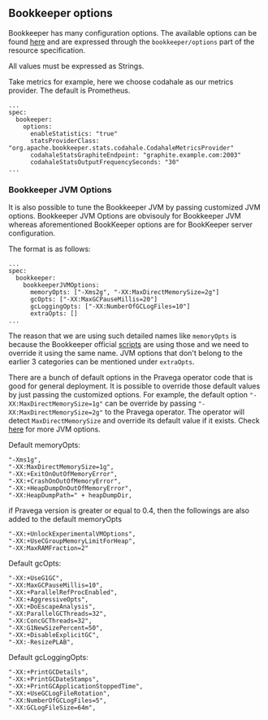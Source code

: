 ## Bookkeeper options

Bookkeeper has many configuration options. The available options can be found [here](https://bookkeeper.apache.org/docs/4.7.0/reference/config/) and are expressed through the `bookkeeper/options` part of the resource specification.

All values must be expressed as Strings.

Take metrics for example, here we choose codahale as our metrics provider. The default is Prometheus.

```
...
spec:
  bookeeper:
    options:
      enableStatistics: "true"
      statsProviderClass: "org.apache.bookkeeper.stats.codahale.CodahaleMetricsProvider"
      codahaleStatsGraphiteEndpoint: "graphite.example.com:2003"
      codahaleStatsOutputFrequencySeconds: "30"
...
```
### Bookkeeper JVM Options

It is also possible to tune the Bookkeeper JVM by passing customized JVM options. Bookkeeper JVM Options
are obvisouly for Bookkeeper JVM whereas aforementioned BookKeeper options are for BookKeeper server configuration.

The format is as follows:
```
...
spec:
  bookkeeper:
    bookkeeperJVMOptions:
      memoryOpts: ["-Xms2g", "-XX:MaxDirectMemorySize=2g"]
      gcOpts: ["-XX:MaxGCPauseMillis=20"]
      gcLoggingOpts: ["-XX:NumberOfGCLogFiles=10"]
      extraOpts: []
...
```
The reason that we are using such detailed names like `memoryOpts` is because the Bookkeeper official [scripts](https://github.com/apache/bookkeeper/blob/master/bin/common.sh#L118) are using those and we need to override it using the same name. JVM options that don't belong to the earlier 3 categories can be mentioned under `extraOpts`.

There are a bunch of default options in the Pravega operator code that is good for general deployment. It is possible to override those default values by just passing the customized options. For example, the default option `"-XX:MaxDirectMemorySize=1g"` can be override by passing `"-XX:MaxDirectMemorySize=2g"` to
the Pravega operator. The operator will detect `MaxDirectMemorySize` and override its default value if it exists. Check [here](https://www.oracle.com/technetwork/java/javase/tech/vmoptions-jsp-140102.html) for more JVM options.

Default memoryOpts:
```
"-Xms1g",
"-XX:MaxDirectMemorySize=1g",
"-XX:+ExitOnOutOfMemoryError",
"-XX:+CrashOnOutOfMemoryError",
"-XX:+HeapDumpOnOutOfMemoryError",
"-XX:HeapDumpPath=" + heapDumpDir,
```
if Pravega version is greater or equal to 0.4, then the followings are also added to the default memoryOpts
```
"-XX:+UnlockExperimentalVMOptions",
"-XX:+UseCGroupMemoryLimitForHeap",
"-XX:MaxRAMFraction=2"
```

Default gcOpts:
```
"-XX:+UseG1GC",
"-XX:MaxGCPauseMillis=10",
"-XX:+ParallelRefProcEnabled",
"-XX:+AggressiveOpts",
"-XX:+DoEscapeAnalysis",
"-XX:ParallelGCThreads=32",
"-XX:ConcGCThreads=32",
"-XX:G1NewSizePercent=50",
"-XX:+DisableExplicitGC",
"-XX:-ResizePLAB",
```

Default gcLoggingOpts:
```
"-XX:+PrintGCDetails",
"-XX:+PrintGCDateStamps",
"-XX:+PrintGCApplicationStoppedTime",
"-XX:+UseGCLogFileRotation",
"-XX:NumberOfGCLogFiles=5",
"-XX:GCLogFileSize=64m",
```
